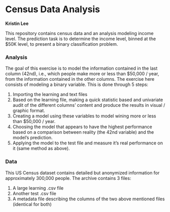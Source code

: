# Census Data Analysis

**Kristin Lee**

This repository contains census data and an analysis modeling income level. The prediction task is to determine the income level, binned at the $50K level, to present a binary classification problem.

### Analysis
The goal of this exercise is to model the information contained in the last column (42nd), i.e., which people make more or less than $50,000 / year, from the information contained in the other columns. The exercise here consists of modeling a binary variable.
This is done through 5 steps:
1. Importing the learning and text files
2. Based on the learning file, making a quick statistic based and univariate audit of the different columns’ content and produce the results in visual / graphic format. 
3. Creating a model using these variables to model wining more or less than $50,000 / year.
4. Choosing the model that appears to have the highest performance based on a comparison between reality (the 42nd variable) and the model’s prediction. 
5. Applying the model to the test file and measure it’s real performance on it (same method as above).

### Data
This US Census dataset contains detailed but anonymized information for approximately 300,000 people. The archive contains 3 files: 
1. A large learning .csv file
2. Another test .csv file
3. A metadata file describing the columns of the two above mentioned files (identical for both)